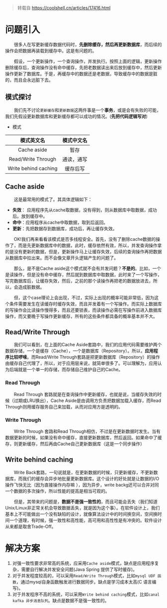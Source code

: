 
> 转载自 https://coolshell.cn/articles/17416.html

# 问题引入

&emsp;&emsp;很多人在写更新缓存数据代码时，**先删除缓存，然后再更新数据库**，而后续的操作会把数据再装载到缓存中。这是有问题的。

&emsp;&emsp;假设，一个更新操作，一个查询操作，并发执行。按照上面的逻辑，更新操作删除缓存后，查询操作没有命中缓存，先把老数据读出来后放到缓存中，然后更新操作更新了数据库。于是，再缓存中的数据还是老数据，导致缓存中的数据是脏的，而且会永远脏下去。

## 模式探讨

&emsp;&emsp;我们先不讨论`更新缓存`和`更新数据`这两件事是一个**事务**，或是会有失败的可能，我们先假设更新数据库和更新缓存都可以成功的情况。(**先把代码逻辑写对**)

- 模式

|模式英文名|模式中文名|
|:-:|:-:|
|Cache aside|暂存|
|Read/Write Through|通读，通写|
|Write behind caching|缓存后写|

## Cache aside

&emsp;&emsp;这是最常用的模式了。其具体逻辑如下：

- **失效**： 应用程序先从cache取数据，没有得到，则从数据库中取数据，成功后。放到缓存中。
- **命中**：应用程序从cache中取数据，取到后返回。
- **更新**：先把数据存到数据库，成功后，再让缓存失效。

&emsp;&emsp;OK!我们再来看看该模式是否多线程安全。首先，没有了删除cache数据的操作了，而是先更新数据库中的数据，此时，缓存依然有效，所以，并发查询操作拿的是没有更新的数据，但是，更新操作马上让缓存失效，后续的查询操作再把数据从数据库中拉出来。而不会像文章开头逻辑产生的问题了。

&emsp;&emsp;那么，是不是Cache aside这个模式就不会有并发问题？**不是的**。比如，一个是读操作，但是没有命中缓存，然后就到数据库中取数据，此时来了一个写操作，写完数据库后，让缓存失效，然后，之前的那个读操作再把老的数据放进去，所以，会造成脏数据。

&emsp;&emsp;但，这个case理论上会出现，不过，实际上出现的概率可能非常低，因为这个条件需要发生在读缓存时缓存失效，而且并发着有一个写操作。而实际上数据库的写操作会比读操作慢得多，而且还要锁表，而读操作必需在写操作前进入数据库操作，而又要晚于写操作更新缓存，所有的这些条件都具备的概率基本并不大。

## Read/Write Through

&emsp;&emsp;我们可以看到，在上面的Cache Aside套路中，我们的应用代码需要维护两个数据存储，一个是缓存（Cache），一个是数据库（Repository）。所以，**应用程序比较啰嗦**。而Read/Write Through套路是把更新数据库（Repository）的操作由缓存自己代理了，所以，对于应用层来说，就简单很多了。可以理解为，应用认为后端就是一个单一的存储，而存储自己维护自己的Cache。

### Read Through

&emsp;&emsp;Read Through 套路就是在查询操作中更新缓存，也就是说，当缓存失效的时候（过期或LRU换出），Cache Aside是由调用方负责把数据加载入缓存，而Read Through则用缓存服务自己来加载，从而对应用方是透明的。

### Write Through

&emsp;&emsp;Write Through 套路和Read Through相仿，不过是在更新数据时发生。当有数据更新的时候，如果没有命中缓存，直接更新数据库，然后返回。如果命中了缓存，则更新缓存，然后再由Cache自己更新数据库（这是一个同步操作）

## Write behind caching

&emsp;&emsp;Write Back套路，一句说就是，在更新数据的时候，只更新缓存，不更新数据库，而我们的缓存会异步地批量更新数据库。这个设计的好处就是让数据的I/O操作飞快无比（因为直接操作内存嘛 ），因为异步，write backg还可以合并对同一个数据的多次操作，所以性能的提高是相当可观的。

&emsp;&emsp;但是，其带来的问题是，**数据不是强一致性的**，而且可能会丢失（我们知道Unix/Linux非正常关机会导致数据丢失，就是因为这个事）。在软件设计上，我们基本上不可能做出一个没有缺陷的设计，就像算法设计中的时间换空间，空间换时间一个道理，有时候，强一致性和高性能，高可用和高性性是有冲突的。软件设计从来都是取舍Trade-Off。

# 解决方案

1. 对强一致性要求非常高的系统，应采用`Cache aside`模式，缺点是应用程序复杂，需要自行解决并发安全问题(Java Spring 提供了写时缓存)。
2. 对于并发程度较高的，可以采用`Read/Write Through`模式，比如`mysql UDF 函数`，通过mysql自身函数触发进行数据同步。缺点是学习成本太高(C 语言编写)。
3. 对于并发程序不高的系统，可以采用`Write behind caching`模式，比如`canal kafka 异步消息队列`。缺点是数据不是强一致性的。